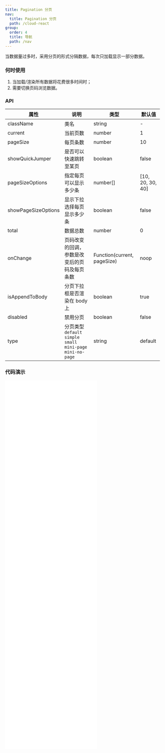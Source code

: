 ```yaml
---
title: Pagination 分页
nav:
  title: Pagination 分页
  path: /cloud-react
group:
  order: 4
  title: 导航
  path: /nav
---
```


当数据量过多时，采用分页的形式分隔数据，每次只加载显示一部分数据。

### 何时使用

1. 当加载/渲染所有数据将花费很多时间时；
2. 需要切换页码浏览数据。

### API

| 属性                | 说明                                         | 类型                        | 默认值           |
| ------------------- | -------------------------------------------- | --------------------------- | ---------------- |
| className           | 类名                                     | string                      | -                |
| current             | 当前页数                                     | number                      | 1                |
| pageSize            | 每页条数                                     | number                      | 10               |
| showQuickJumper     | 是否可以快速跳转至某页                       | boolean                     | false            |
| pageSizeOptions     | 指定每页可以显示多少条                       | number[]                    | [10, 20, 30, 40] |
| showPageSizeOptions | 显示下拉选择每页显示多少条                   | boolean                     | false            |
| total               | 数据总数                                     | number                      | 0                |
| onChange            | 页码改变的回调，参数是改变后的页码及每页条数 | Function(current, pageSize) | noop             |
| isAppendToBody      | 分页下拉框是否渲染在 body 上	          | boolean                      | true                |
| disabled      | 禁用分页	          | boolean                      | false                |
| type      | 分页类型 `default` `simple` `small` `mini-page` `mini-no-page`         | string                      | default                |

 ### 代码演示 

<embed src="@components/pagination/demos/basic-pagination.md" /> 

<embed src="@components/pagination/demos/change.md" /> 

<embed src="@components/pagination/demos/jump.md" /> 

<embed src="@components/pagination/demos/disabled.md" /> 

<embed src="@components/pagination/demos/simple.md" /> 

<embed src="@components/pagination/demos/small.md" /> 

<embed src="@components/pagination/demos/mini-page.md" /> 

<embed src="@components/pagination/demos/mini-no-page.md" /> 
